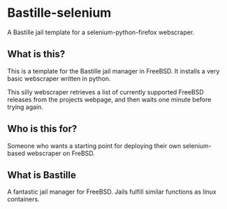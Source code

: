 # Bastille-selenium
A Bastille jail template for a selenium-python-firefox webscraper. 

## What is this?
This is a template for the Bastille jail manager in FreeBSD. 
It installs a very basic webscraper written in python. 

This silly webscraper retrieves a list of currently supported FreeBSD releases from 
the projects webpage, and then waits one minute before trying again. 

## Who is this for?
Someone who wants a starting point for deploying their own selenium-based webscraper on FreBSD.  

## What is Bastille
A fantastic jail manager for FreeBSD. Jails fulfill similar functions as linux containers. 